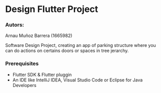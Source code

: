 # Design Flutter Project
### Autors: 
Arnau Muñoz Barrera (1665982) 

Software Design Project, creating an app of parking structure where you can do actions on certains doors or spaces in tree jerarchy.

### Prerequisites
- Flutter SDK &  Flutter pluggin
- An IDE like IntelliJ IDEA, Visual Studio Code or Eclipse for Java Developers
